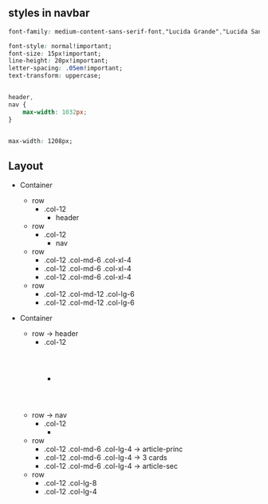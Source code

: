 ## styles in navbar
```css
font-family: medium-content-sans-serif-font,"Lucida Grande","Lucida Sans Unicode","Lucida Sans",Geneva,Arial,sans-serif!important;

font-style: normal!important;
font-size: 15px!important;
line-height: 20px!important;
letter-spacing: .05em!important;
text-transform: uppercase;


header,
nav {
    max-width: 1032px;
}


max-width: 1208px;
```

## Layout

- Container 
    - row
        - .col-12
            - header
    - row
        - .col-12
            - nav
    - row
        - .col-12 .col-md-6 .col-xl-4
        - .col-12 .col-md-6 .col-xl-4
        - .col-12 .col-md-6 .col-xl-4
    - row
        - .col-12 .col-md-12  .col-lg-6
        - .col-12 .col-md-12  .col-lg-6



- Container
    - row -> header
        - .col-12
            - <header></header>
    - row -> nav
        - .col-12
            - <nav></nav>
    - row
        - .col-12 .col-md-6 .col-lg-4 -> article-princ
        - .col-12 .col-md-6 .col-lg-4 -> 3 cards
        - .col-12 .col-md-6 .col-lg-4 -> article-sec
    - row
        - .col-12 .col-lg-8
        - .col-12 .col-lg-4
